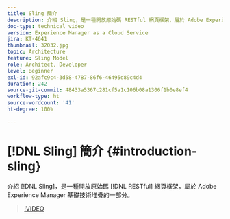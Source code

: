```yaml
---
title: Sling 簡介
description: 介紹 Sling，是一種開放原始碼 RESTful 網頁框架，屬於 Adobe Experience Manager 基礎技術堆疊的一部分。
doc-type: technical video
version: Experience Manager as a Cloud Service
jira: KT-4641
thumbnail: 32032.jpg
topic: Architecture
feature: Sling Model
role: Architect, Developer
level: Beginner
exl-id: 92afc9c4-3d58-4787-86f6-46495d89c4d4
duration: 242
source-git-commit: 48433a5367c281cf5a1c106b08a1306f1b0e8ef4
workflow-type: ht
source-wordcount: '41'
ht-degree: 100%

---
```


# [!DNL Sling] 簡介 {#introduction-sling}

介紹 [!DNL Sling]，是一種開放原始碼 [!DNL RESTful] 網頁框架，屬於 Adobe Experience Manager 基礎技術堆疊的一部分。

>[!VIDEO](https://video.tv.adobe.com/v/32032?quality=12&learn=on)
